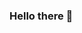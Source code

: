 ### Hello there 👋

<!--
**Kat165/Kat165** is a ✨ _special_ ✨ repository because its `README.md` (this file) appears on your GitHub profile.

Here are some ideas to get you started:

- 🔭 I’m currently working ...
- 🌱 I’m currently learning ...
- 👯 I’m looking to collaborate on ...
- 🤔 I’m looking for help with ...
- 💬 Ask me about ...
- 📫 How to reach me: ...
- 😄 Pronouns: ...
- ⚡ Fun fact: ...

> Czasami bardziej opłaca się zostać w łóżku w poniedziałek niż spędzić resztę tygodnia, debugując poniedziałkowy kod
![Image of Yaktocat](https://octodex.github.com/images/yaktocat.png)
-->
